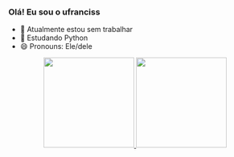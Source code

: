 ### Olá! Eu sou o ufranciss

- 🔭 Atualmente estou sem trabalhar 
- 🌱 Estudando Python 
- 😄 Pronouns: Ele/dele

<div align="center">
  <a href="https://github.com/ufranciss">
  <img height="180em" src="https://github-readme-stats.vercel.app/api?username=ufranciss&show_icons=true&theme=dark&include_all_commits=true&count_private=true"/>
  <img height="180em" src="https://github-readme-stats.vercel.app/api/top-langs/?username=ufranciss &layout=compact&langs_count=7&theme=dracula"/>
</div>
